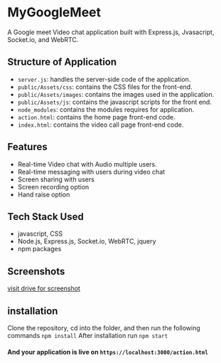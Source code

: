 # MyGoogleMeet
A Google meet Video chat application built with Express.js, Jvasacript, Socket.io, and WebRTC.

## Structure of Application
- `server.js`: handles the server-side code of the application.
- `public/Assets/css`: contains the CSS files for the front-end.
- `public/Assets/images`: contains the images used in the application.
- `public/Assets/js`: contains the javascript scripts for the front end.
- `node_modules`: contains the modules requires for application.
- `action.html`: contains the home page front-end code.
- `index.html`: contains the video call page front-end code.

## Features 
- Real-time Video chat with Audio multiple users.
- Real-time messaging with users during video chat
- Screen sharing with users
- Screen recording option
- Hand raise option

## Tech Stack Used
- javascript, CSS
- Node.js, Express.js, Socket.io, WebRTC, jquery
- npm packages 

## Screenshots 
[visit drive for screenshot](https://drive.google.com/drive/folders/1JZdGhuCFHDY1iE7ex6d4Xr47ThATxEpG?usp=sharing)

## installation 
Clone the repository, cd into the folder, and then run the following commands
`npm install`
After installation run
`npm start`
#### And your application is live on `https://localhost:3000/action.html`




